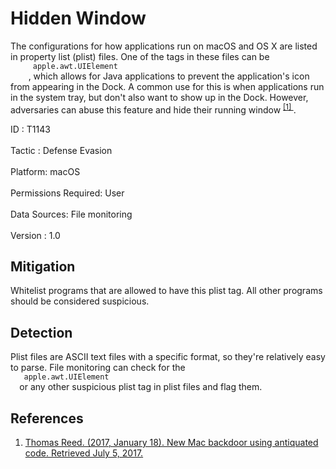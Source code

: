 <div class="container-fluid">
 <h1>
  Hidden Window
 </h1>
 <div class="row">
  <div class="col-md-8 description-body">
   <p>
    The configurations for how applications run on macOS and OS X are listed in property list (plist) files. One of the tags in these files can be
    <code>
     apple.awt.UIElement
    </code>
    , which allows for Java applications to prevent the application's icon from appearing in the Dock. A common use for this is when applications run in the system tray, but don't also want to show up in the Dock. However, adversaries can abuse this feature and hide their running window
    <span class="scite-citeref-number" data-reference="Antiquated Mac Malware" id="scite-ref-1-a">
     <sup>
      <a aria-describedby="qtip-0" data-hasqtip="0" href="https://blog.malwarebytes.com/threat-analysis/2017/01/new-mac-backdoor-using-antiquated-code/" target="_blank">
       [1]
      </a>
     </sup>
    </span>
    .
   </p>
  </div>
  <div class="col-md-4">
   <div class="card">
    <div class="card-body">
     <div class="card-data">
      <span class="h5 card-title">
       ID
      </span>
      : T1143
      <br/>
      <br/>
     </div>
     <div class="card-data">
      <span class="h5 card-title">
      </span>
     </div>
     <div class="card-data">
      <span class="h5 card-title">
       Tactic
      </span>
      : Defense Evasion
      <br/>
      <br/>
     </div>
     <div class="card-data">
      <span class="h5 card-title">
       Platform:
      </span>
      macOS
      <br/>
      <br/>
     </div>
     <div class="card-data">
      <span class="h5 card-title">
       Permissions Required:
      </span>
      User
      <br/>
      <br/>
     </div>
     <div class="card-data">
      <span class="h5 card-title">
      </span>
     </div>
     <div class="card-data">
      <span class="h5 card-title">
       Data Sources:
      </span>
      File monitoring
      <br/>
      <br/>
     </div>
     <div class="card-data">
      <span class="h5 card-title">
      </span>
     </div>
     <div class="card-data">
      <span class="h5 card-title">
      </span>
     </div>
     <div class="card-data">
      <span class="h5 card-title">
      </span>
     </div>
     <div class="card-data">
      <span class="h5 card-title">
      </span>
     </div>
     <div class="card-data">
      <span class="h5 card-title">
      </span>
     </div>
     <div class="card-data">
      <span class="h5 card-title">
      </span>
     </div>
     <div class="card-data">
      <span class="h5 card-title">
       Version
      </span>
      : 1.0
     </div>
    </div>
   </div>
  </div>
 </div>
 <h2 class="pt-3" id="mitigation">
  Mitigation
 </h2>
 <p>
  Whitelist programs that are allowed to have this plist tag. All other programs should be considered suspicious.
 </p>
 <h2 class="pt-3" id="detection">
  Detection
 </h2>
 <p>
  Plist files are ASCII text files with a specific format, so they're relatively easy to parse. File monitoring can check for the
  <code>
   apple.awt.UIElement
  </code>
  or any other suspicious plist tag in plist files and flag them.
 </p>
 <h2 class="pt-3" id="references">
  References
 </h2>
 <div class="row">
  <div class="col">
   <ol>
    <li>
     <span class="scite-citation" id="scite-1">
      <span class="scite-citation-text">
       <a class="external text" href="https://blog.malwarebytes.com/threat-analysis/2017/01/new-mac-backdoor-using-antiquated-code/" name="scite-1" rel="nofollow" target="_blank">
        Thomas Reed. (2017, January 18). New Mac backdoor using antiquated code. Retrieved July 5, 2017.
       </a>
      </span>
     </span>
    </li>
   </ol>
  </div>
  <div class="col">
  </div>
 </div>
</div>
